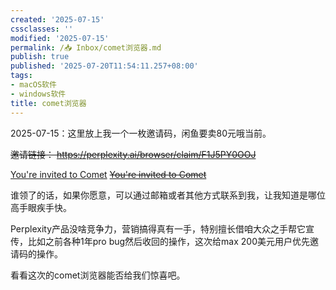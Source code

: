 ```yaml
---
created: '2025-07-15'
cssclasses: ''
modified: '2025-07-15'
permalink: /📥 Inbox/comet浏览器.md
publish: true
published: '2025-07-20T11:54:11.257+08:00'
tags:
- macOS软件
- windows软件
title: comet浏览器
---
```

2025-07-15：这里放上我一个一枚邀请码，闲鱼要卖80元哦当前。

~~邀请链接： https://perplexity.ai/browser/claim/F1J5PY0OOJ~~

[You're invited to Comet](https://perplexity.ai/browser/claim/H586GGTNI6)
~~[You're invited to Comet](https://perplexity.ai/browser/claim/X70C1NHG8L)~~

谁领了的话，如果你愿意，可以通过邮箱或者其他方式联系到我，让我知道是哪位高手眼疾手快。

Perplexity产品没啥竞争力，营销搞得真有一手，特别擅长借咱大众之手帮它宣传，比如之前各种1年pro bug然后收回的操作，这次给max 200美元用户优先邀请码的操作。

看看这次的comet浏览器能否给我们惊喜吧。
